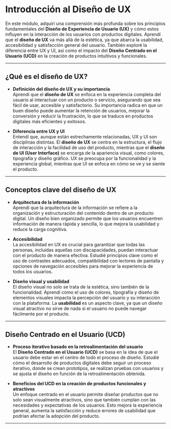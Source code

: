 # **Introducción al Diseño de UX**   

En este módulo, adquirí una comprensión más profunda sobre los principios fundamentales del **Diseño de Experiencia de Usuario (UX)** y cómo estos influyen en la interacción de los usuarios con productos digitales. Aprendí que el **diseño de UX** va más allá de la estética, ya que abarca la usabilidad, accesibilidad y satisfacción general del usuario. También exploré la diferencia entre UX y UI, así como el impacto del **Diseño Centrado en el Usuario (UCD)** en la creación de productos intuitivos y funcionales.  

---

## **¿Qué es el diseño de UX?**  

- **Definición del diseño de UX y su importancia**  
  Aprendí que el **diseño de UX** se enfoca en la experiencia completa del usuario al interactuar con un producto o servicio, asegurando que sea fácil de usar, accesible y satisfactorio. Su importancia radica en que un buen diseño puede aumentar la retención de usuarios, mejorar la conversión y reducir la frustración, lo que se traduce en productos digitales más eficientes y exitosos.  

- **Diferencia entre UX y UI**  
  Entendí que, aunque están estrechamente relacionadas, UX y UI son disciplinas distintas. El **diseño de UX** se centra en la estructura, el flujo de interacción y la facilidad de uso del producto, mientras que el **diseño de UI (User Interface)** se encarga de la apariencia visual, como colores, tipografía y diseño gráfico. UX se preocupa por la funcionalidad y la experiencia global, mientras que UI se enfoca en cómo se ve y se siente el producto.  

---

## **Conceptos clave del diseño de UX**  

- **Arquitectura de la información**  
  Aprendí que la arquitectura de la información se refiere a la organización y estructuración del contenido dentro de un producto digital. Un diseño bien organizado permite que los usuarios encuentren información de manera rápida y sencilla, lo que mejora la usabilidad y reduce la carga cognitiva.  

- **Accesibilidad**  
  La accesibilidad en UX es crucial para garantizar que todas las personas, incluidas aquellas con discapacidades, puedan interactuar con el producto de manera efectiva. Estudié principios clave como el uso de contrastes adecuados, compatibilidad con lectores de pantalla y opciones de navegación accesibles para mejorar la experiencia de todos los usuarios.  

- **Diseño visual y usabilidad**  
  El diseño visual no solo se trata de la estética, sino también de la funcionalidad. Aprendí cómo el uso de colores, tipografía y diseño de elementos visuales impacta la percepción del usuario y su interacción con la plataforma. La **usabilidad** es un aspecto clave, ya que un diseño visual atractivo no sirve de nada si el usuario no puede navegar fácilmente por el producto.  

---

## **Diseño Centrado en el Usuario (UCD)**  

- **Proceso iterativo basado en la retroalimentación del usuario**  
  El **Diseño Centrado en el Usuario (UCD)** se basa en la idea de que el usuario debe estar en el centro de todo el proceso de diseño. Estudié cómo el desarrollo de productos digitales debe seguir un proceso iterativo, donde se crean prototipos, se realizan pruebas con usuarios y se ajusta el diseño en función de la retroalimentación obtenida.  

- **Beneficios del UCD en la creación de productos funcionales y atractivos**  
  Un enfoque centrado en el usuario permite diseñar productos que no solo sean visualmente atractivos, sino que también cumplan con las necesidades y expectativas de los usuarios. Esto mejora la experiencia general, aumenta la satisfacción y reduce errores de usabilidad que podrían afectar la adopción del producto.  

---